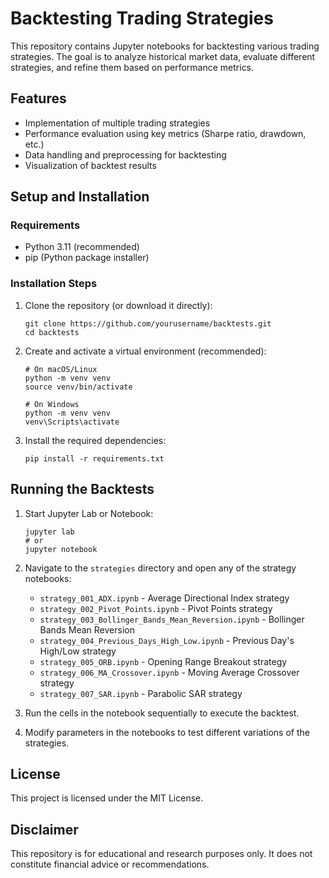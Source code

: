 # Backtesting Trading Strategies

This repository contains Jupyter notebooks for backtesting various trading strategies. The goal is to analyze historical market data, evaluate different strategies, and refine them based on performance metrics.

## Features

- Implementation of multiple trading strategies  
- Performance evaluation using key metrics (Sharpe ratio, drawdown, etc.)  
- Data handling and preprocessing for backtesting  
- Visualization of backtest results  

## Setup and Installation

### Requirements

- Python 3.11 (recommended)
- pip (Python package installer)

### Installation Steps

1. Clone the repository (or download it directly):

   ```
   git clone https://github.com/yourusername/backtests.git
   cd backtests
   ```

2. Create and activate a virtual environment (recommended):

   ```
   # On macOS/Linux
   python -m venv venv
   source venv/bin/activate

   # On Windows
   python -m venv venv
   venv\Scripts\activate
   ```

3. Install the required dependencies:

   ```
   pip install -r requirements.txt
   ```

## Running the Backtests

1. Start Jupyter Lab or Notebook:

   ```
   jupyter lab
   # or
   jupyter notebook
   ```

2. Navigate to the `strategies` directory and open any of the strategy notebooks:
   - `strategy_001_ADX.ipynb` - Average Directional Index strategy
   - `strategy_002_Pivot_Points.ipynb` - Pivot Points strategy
   - `strategy_003_Bollinger_Bands_Mean_Reversion.ipynb` - Bollinger Bands Mean Reversion
   - `strategy_004_Previous_Days_High_Low.ipynb` - Previous Day's High/Low strategy
   - `strategy_005_ORB.ipynb` - Opening Range Breakout strategy
   - `strategy_006_MA_Crossover.ipynb` - Moving Average Crossover strategy
   - `strategy_007_SAR.ipynb` - Parabolic SAR strategy

3. Run the cells in the notebook sequentially to execute the backtest.

4. Modify parameters in the notebooks to test different variations of the strategies.

## License

This project is licensed under the MIT License.

## Disclaimer

This repository is for educational and research purposes only. It does not constitute financial advice or recommendations.
